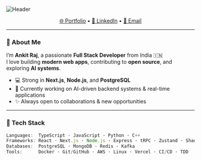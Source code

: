 <!-- Banner -->
![Header](https://capsule-render.vercel.app/api?type=waving&color=0:0f2027,100:2c5364&height=220&section=header&text=Hey%20I'm%20Ankit%20👋&fontSize=45&fontColor=ffffff&fontAlignY=35&desc=Full%20Stack%20Developer%20%7C%20Open%20Source%20%7C%20AI%20Enthusiast&descAlignY=55)

<p align="center">
  <a href="https://anxit-dev.vercel.app">🌐 Portfolio</a> •
  <a href="https://linkedin.com/in/anxit0731">💼 LinkedIn</a> •
  <a href="mailto:anxit3107@gmail.com">📧 Email</a>
</p>

---

### 🚀 About Me

I’m **Ankit Raj**, a passionate **Full Stack Developer** from India 🇮🇳  
I love building **modern web apps**, contributing to **open source**, and exploring **AI systems**.

- 💻 Strong in **Next.js**, **Node.js**, and **PostgreSQL**  
- 🧠 Currently working on AI-driven backend systems & real-time applications  
- ✨ Always open to collaborations & new opportunities

---

### 🧠 Tech Stack

```ts
Languages:  TypeScript · JavaScript · Python · C++
Frameworks: React · Next.js · Node.js · Express · tRPC · Zustand · Shadcn
Databases:  PostgreSQL · MongoDB · Redis · Kafka
Tools:      Docker · Git/GitHub · AWS · Linux · Vercel · CI/CD · TDD

